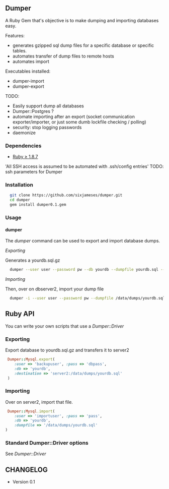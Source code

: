 ## Dumper
A Ruby Gem that's objective is to make dumping and importing databases easy.

Features:
* generates gzipped sql dump files for a specific database or specific tables.
* automates transfer of dump files to remote hosts
* automates import

Executables installed:
* dumper-import
* dumper-export

TODO:
* Easily support dump all databases
* Dumper::Postgres ?
* automate importing after an export (socket communication exporter/importer, or just some dumb lockfile checking / polling)
* security: stop logging passwords
* daemonize 

### Dependencies
* [Ruby &#8805; 1.8.7](http://www.ruby-lang.org/en/downloads/)


'All SSH access is assumed to be automated with .ssh/config entries'
TODO: ssh parameters for Dumper

### Installation
```sh
  git clone https://github.com/sixjameses/dumper.git
  cd dumper
  gem install dumper0.1.gem
```
### Usage

#### dumper

The *dumper* command can be used to export and import database dumps.

*Exporting*

Generates a yourdb.sql.gz

```sh
  dumper --user user --password pw --db yourdb --dumpfile yourdb.sql --destination dbserver2:/data/dumps/
```

*Importing*

Then, over on dbserver2, import your dump file
```sh
  dumper -i --user user --password pw --dumpfile /data/dumps/yourdb.sql
```

## Ruby API

You can write your own scripts that use a *Dumper::Driver*

### Exporting

Export database to yourdb.sql.gz and transfers it to server2
```ruby
 Dumper::Mysql.export( 
    :user => 'backupuser', :pass => 'dbpass',
    :db => 'yourdb', 
    :destination => 'server2:/data/dumps/yourdb.sql'
 )
```

### Importing

Over on server2, import that file.
```rb
 Dumper::Mysql.import( 
    :user => 'importuser', :pass => 'pass',
    :db => 'yourdb', 
    :dumpfile => '/data/dumps/yourdb.sql'
)
```

### Standard Dumper::Driver options

See *Dumper::Driver*
  
  
## CHANGELOG

* Version 0.1
